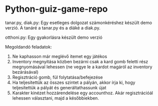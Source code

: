 # Python-guiz-game-repo

tanar.py, diak.py: Egy esetleges dolgozat számonkéréshez készült demo verzió. A tanáré a tanar.py és a diáké a diak.py.

otthoni.py: Egy gyakorlásra készült demo verzió


Megoldandó feladatok: 

1. Ne kaphasson már meglévő itemet egy játékos
2. Inventory megnyitása közben bezárni csak a kard gomb feletti rész megnyomásával lehessen (ne vegye le a kardot magáról az inventory bezárásával)
3. Regisztráció gomb, fül folytatása/befejezése
4. Ha teljesítettük az összes szintet a pályán, akkor írja ki, hogy teljesítettük a pályát és generáltathassunk újat
5. Karakter kinézet hozzárendelése egy accounthoz. Akár regisztrációál lehessen választani, majd a későbbiekben.
